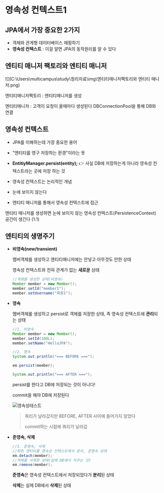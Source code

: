 # 영속성 컨텍스트1



## JPA에서 가장 중요한 2가지

- 객체와 관게형 데이터베이스 매핑하기
- **영속성 컨텍스트** : 이걸 알면 JPA의 동작원리를 알 수 있다



## 엔티티 매니저 팩토리와 엔티티 매니저 

![](C:\Users\multicampus\study\정리자료\img\엔티티매니저팩토리와 엔티티 매니저.png)

엔티티매니저팩토리 : 엔티티매니저를 생성 

엔티티매니저 : 고객이 요청이 올때마다 생성된다 DBConnectionPool을 통해 DB와 연결



## 영속성 컨텍스트

- JPA를 이해하는데 가장 중요한 용어
- "엔티티를 영구 저장하는 환경"이라는 뜻
- **EntitiyManager.persist(entity);** 👉 사실 DB에 저장하는게 아니라 영속성 컨텍스트라는 곳에 저장 하는 것

- 영속성 컨텍스트는 논리적인 개념
- 눈에 보이지 않는다
- 엔티티 매니저를 통해서 영속성 컨텍스트에 접근

엔티티 매니저를 생성하면 눈에 보이지 않는 영속성 컨텍스트(PersistenceContext) 공간이 생긴다 (1:1)



## 엔티티의 생명주기

- **비영속(new/transient)** 

  멤버객체를 생성하고 엔티티매니저에는 안넣고 아무것도 안한 상태

  영속성 컨텍스트와 전혀 관계가 없는 **새로운** 상태

  ```java
  //객체를 생성한 상태(비영속)
  Member member = new Member();
  member.setId("member1");
  member.setUsername("회원1");
  ```

- **영속**

  멤버객체를 생성하고 persist로 객체를 저장한 상태, 즉 영속성 컨텍스트에 **관리**되는 상태

  ```java
  //1. 비영속
  Member member = new Member();
  member.setId(100L);
  member.setName("HelloJPA");
  
  //2. 영속
  System.out.println("=== BEFORE ===");
  
  em.persist(member);
  
  System.out.println("=== AFTER ===");
  ```

  persist를 한다고 DB에 저장되는 것이 아니다! 

  commit을 해야 DB에 저장된다 

  ![영속성테스트](C:\Users\multicampus\study\정리자료\img\영속성테스트.png)

  > 쿼리가 날라갔지만 BEFORE, AFTER 사이에 들어가지 않았다
  >
  > commit하는 시점에 쿼리가 날라감

- **준영속, 삭제**

  ```java
  //3. 준영속, 삭제
  //회원 엔티티를 영속성 컨텍스트에서 분리, 준영속 상태
  em.detach(member);
  //객체를 삭제한 상태(실제 DB에서 지우는 것)
  em.remove(member);
  ```

  **준영속**은 영속성 컨텍스트에서 저장되었다가 **분리**된 상태

  **삭제**는 실제 DB에서 **삭제**된 상태

